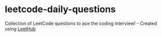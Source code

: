 # leetcode-daily-questions
Collection of LeetCode questions to ace the coding interview! - Created using [LeetHub](https://github.com/QasimWani/LeetHub)
